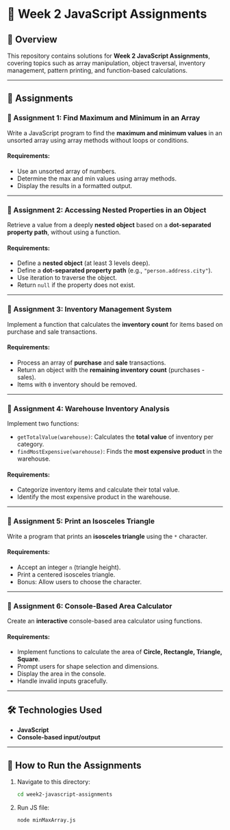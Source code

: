 # 📌 Week 2 JavaScript Assignments

## 🔹 Overview

This repository contains solutions for **Week 2 JavaScript Assignments**, covering topics such as array manipulation, object traversal, inventory management, pattern printing, and function-based calculations.

---

## 📂 Assignments

### 📝 Assignment 1: Find Maximum and Minimum in an Array

Write a JavaScript program to find the **maximum and minimum values** in an unsorted array using array methods without loops or conditions.

#### Requirements:

- Use an unsorted array of numbers.
- Determine the max and min values using array methods.
- Display the results in a formatted output.

---

### 📝 Assignment 2: Accessing Nested Properties in an Object

Retrieve a value from a deeply **nested object** based on a **dot-separated property path**, without using a function.

#### Requirements:

- Define a **nested object** (at least 3 levels deep).
- Define a **dot-separated property path** (e.g., `"person.address.city"`).
- Use iteration to traverse the object.
- Return `null` if the property does not exist.

---

### 📝 Assignment 3: Inventory Management System

Implement a function that calculates the **inventory count** for items based on purchase and sale transactions.

#### Requirements:

- Process an array of **purchase** and **sale** transactions.
- Return an object with the **remaining inventory count** (purchases - sales).
- Items with `0` inventory should be removed.

---

### 📝 Assignment 4: Warehouse Inventory Analysis

Implement two functions:

- `getTotalValue(warehouse)`: Calculates the **total value** of inventory per category.
- `findMostExpensive(warehouse)`: Finds the **most expensive product** in the warehouse.

#### Requirements:

- Categorize inventory items and calculate their total value.
- Identify the most expensive product in the warehouse.

---

### 📝 Assignment 5: Print an Isosceles Triangle

Write a program that prints an **isosceles triangle** using the `*` character.

#### Requirements:

- Accept an integer `n` (triangle height).
- Print a centered isosceles triangle.
- Bonus: Allow users to choose the character.

---

### 📝 Assignment 6: Console-Based Area Calculator

Create an **interactive** console-based area calculator using functions.

#### Requirements:

- Implement functions to calculate the area of **Circle, Rectangle, Triangle, Square**.
- Prompt users for shape selection and dimensions.
- Display the area in the console.
- Handle invalid inputs gracefully.

---

## 🛠 Technologies Used

- **JavaScript**
- **Console-based input/output**

---

## 📌 How to Run the Assignments

1. Navigate to this directory:
   ```bash
   cd week2-javascript-assignments
   ```
2. Run JS file:
   ```bash
   node minMaxArray.js
   ```
